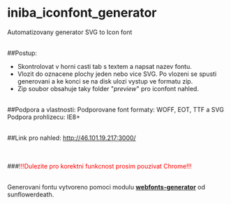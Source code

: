 # iniba_iconfont_generator
Automatizovany generator SVG to Icon font<br><br>

##Postup:
- Skontrolovat v horni casti tab s textem a napsat nazev fontu.<br>
- Vlozit do oznacene plochy jeden nebo vice SVG. Po vlozeni se spusti generovani a ke konci se na disk ulozi vystup ve formatu zip.<br>
- Zip soubor obsahuje taky folder "_preview_" pro iconfont nahled.<br><br>

##Podpora a vlastnosti:
Podporovane font formaty: WOFF, EOT, TTF a SVG<br>
Podpora prohlizecu: IE8+<br><br>

##Link pro nahled:
http://46.101.19.217:3000/<br><br><br>

###<font color="red">!!!Dulezite pro korektni funkcnost prosim pouzivat Chrome!!!</font><br><br>

Generovani fontu vytvoreno pomoci modulu <a href="https://github.com/sunflowerdeath/webfonts-generator"><b>webfonts-generator</b></a> od sunflowerdeath.
